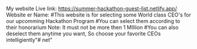  My website Live link: https://summer-hackathon-guest-list.netlify.app/
  Website er Name:
#This website is for selecting some World class CEO's for our upcomming Hackathon Program
#You can select them according to their honorarium Note: It must not be more then 1 MIllion
#You can also deselect them anytime you want, So choose your favorite CEOs  intelligiently"# net" 
